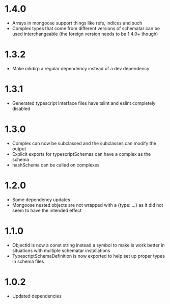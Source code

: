 # 1.4.0

- Arrays in mongoose support things like refs, indices and such
- Complex types that come from different versions of schematar can be used interchangeable (the foreign version needs to be 1.4.0+ though)

# 1.3.2

- Make mkdirp a regular dependency instead of a dev dependency

# 1.3.1

- Generated typescript interface files have tslint and eslint completely disabled

# 1.3.0

- Complex can now be subclassed and the subclasses can modify the output
- Explicit exports for typescriptSchemas can have a complex as the schema
- hashSchema can be called on complexes

# 1.2.0

- Some dependency updates
- Mongoose nested objects are not wrapped with a {type: ...} as it did not seem to have the intended effect

# 1.1.0

- ObjectId is now a const string instead a symbol to make is work better in situations with multiple schematar installations
- TypescriptSchemaDefinition is now exported to help set up proper types in schema files

# 1.0.2

- Updated dependencies
